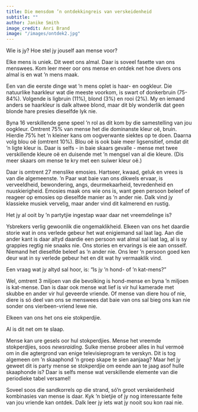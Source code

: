```yaml
---
title: Die mensdom ’n ontdekkingreis van verskeidenheid
subtitle: ""
author: Janike Smith
image_credit: Anri Brand
image: "/images/ontdek2.jpg"
---
```


Wie is jy? Hoe stel jy jouself aan mense voor?

Elke mens is uniek. Dit weet ons almal. Daar is soveel fasette van ons menswees. Kom leer meer oor ons mense en ontdek net hoe divers ons almal is en wat ’n mens maak.

Een van die eerste dinge wat ’n mens oplet is haar- en oogkleur. Die natuurlike haarkleur wat die meeste voorkom, is swart of donkerbruin (75-84%). Volgende is ligbruin (11%), blond (3%) en rooi (2%). My en iemand anders se haarkleur is dalk altwee blond, maar dit bly wonderlik dat geen blonde hare presies dieselfde lyk nie.

Byna 16 verskillende gene speel ’n rol as dit kom by die samestelling van jou oogkleur. Omtrent 75% van mense het die dominanste kleur oë, bruin. Hierdie 75% het ’n kleiner kans om oogverwante siektes op te doen. Daarna volg blou oë (omtrent 10%). Blou oë is ook baie meer ligsensitief, omdat dit ’n ligte kleur is. Daar is selfs - in baie skaars gevalle - mense met twee verskillende kleure oë en duisende met ’n mengsel van al die kleure. (Dis meer skaars om mense te kry met een suiwer kleur oë.)

Daar is omtrent 27 menslike emosies. Hartseer, kwaad, geluk en vrees is van die algemeenste. ’n Paar wat baie van ons dikwels ervaar, is verveeldheid, bewondering, angs, deurmekaarheid, tevredenheid en nuuskierigheid. Emosies maak ons wie ons is, want geen persoon beleef of reageer op emosies op dieselfde manier as ’n ander nie. Dalk vind jy klassieke musiek vervelig, maar ander vind dit kalmerend en rustig.

Het jy al ooit by ’n partytjie ingestap waar daar net vreemdelinge is?

Ysbrekers verlig gewoonlik die ongemaklikheid. Elkeen van ons het daardie storie wat in ons verlede gebeur het wat enigiemand sal laat lag. Aan die ander kant is daar altyd daardie een persoon wat almal sal laat lag, al is sy grappies regtig nie snaaks nie. Ons stories en ervarings is eie aan onsself. Niemand het dieselfde beleef as ’n ander nie. Ons leer ’n persoon goed ken deur wat in sy verlede gebeur het en dit wat hy vermaaklik vind.

Een vraag wat jy altyd sal hoor, is: “Is jy ’n hond- of ’n kat-mens?”

Wel, omtrent 3 miljoen van die bevolking is hond-mense en byna ’n miljoen is kat-mense. Dan is daar ook mense wat lief is vir hul kamerade met skubbe en ander vir hul geveerde vriende. Of mense van diere hou of nie, diere is só deel van ons se menswees dat baie van ons sal bieg ons kan nie sonder ons vierbeen-vriend lewe nie.

Elkeen van ons het ons eie stokperdjie.

Al is dit net om te slaap.

Mense kan ure gesels oor hul stokperdjies. Mense het vreemde stokperdjies, soos _newsraiding._ Sulke mense probeer alles in hul vermoë om in die agtergrond van enige televisieprogram te verskyn. Dit is tog algemeen om ’n skaaphond ’n groep skape te sien aanjaag? Maar het jy geweet dit is party mense se stokperdjie om eende aan te jaag asof hulle skaaphonde is? Daar is selfs mense wat verskillende elemente van die periodieke tabel versamel!

Soveel soos die sandkorrels op die strand, só’n groot verskeidenheid kombinasies van mense is daar. Kyk ’n bietjie of jy nog interessante feite van jou vriende kan ontdek. Dalk leer jy iets wat jy nooit sou kon raai nie.

